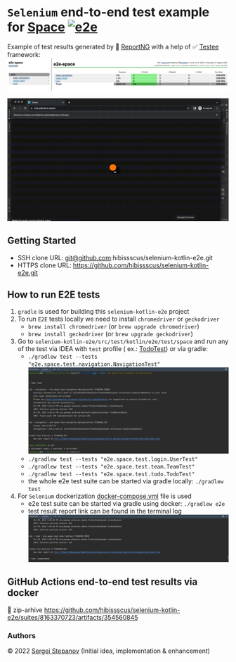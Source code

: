 `Selenium` end-to-end test example for [Space](https://www.jetbrains.com/space/) [![e2e](https://github.com/hibissscus/selenium-kotlin-e2e/actions/workflows/e2e.yml/badge.svg)](https://github.com/hibissscus/selenium-kotlin-e2e/actions/workflows/e2e.yml)
=================================

Example of test results generated by 🌈 [ReportNG](https://github.com/hibissscus/reportng) with a help of
✅ [Testee](https://github.com/hibissscus/testee) framework: ![reportng.png](readme/reportng.png)

![space-e2e](readme/space-e2e.gif)

## Getting Started

- SSH clone URL: git@github.com:hibissscus/selenium-kotlin-e2e.git
- HTTPS clone URL: https://github.com/hibissscus/selenium-kotlin-e2e.git

## How to run E2E tests

1. `gradle` is used for building this `selenium-kotlin-e2e` project
2. To run `E2E` tests locally we need to install `chromedriver` or `geckodriver`
    - `brew install chromedriver` (or `brew upgrade chromedriver`)
    - `brew install geckodriver` (or `brew upgrade geckodriver`)
3. Go to `selenium-kotlin-e2e/src/test/kotlin/e2e/test/space` and run any of the test via IDEA with `test` profile (
   ex.: [TodoTest](https://github.com/hibissscus/selenium-kotlin-e2e/blob/master/src/test/kotlin/e2e/space/test/todo/TodoTest.kt))
   or via gradle:
    - ``./gradlew test --tests "e2e.space.test.navigation.NavigationTest"`` ![gradle-local-run.png](readme/gradle-local-run.png)
    - ``./gradlew test --tests "e2e.space.test.login.UserTest"``
    - ``./gradlew test --tests "e2e.space.test.team.TeamTest"``
    - ``./gradlew test --tests "e2e.space.test.todo.TodoTest"``
    - the whole e2e test suite can be started via gradle locally:
      ``./gradlew test``
4. For `Selenium` dockerization [docker-compose.yml](https://github.com/hibissscus/selenium-kotlin-e2e/blob/master/docker-compose.yml) file is used
    - e2e test suite can be started via gradle using docker:
      ``./gradlew e2e``
    - test result report link can be found in the terminal log ![docker-run.png](readme/docker-run.png)

## GitHub Actions end-to-end test results via docker

👀 zip-arhive https://github.com/hibissscus/selenium-kotlin-e2e/suites/8163370723/artifacts/354560845

### Authors

© 2022 [Sergei Stepanov](https://github.com/hibissscus) (Initial idea, implementation & enhancement)
